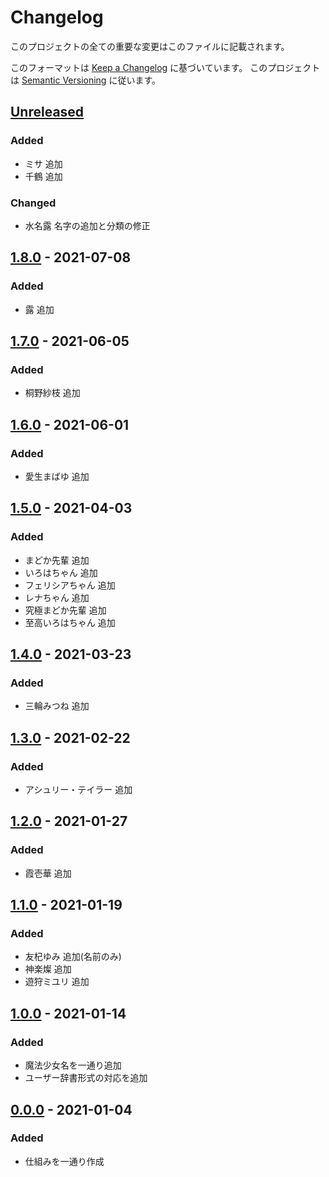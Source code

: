 # Changelog
このプロジェクトの全ての重要な変更はこのファイルに記載されます。

このフォーマットは [Keep a Changelog](https://keepachangelog.com/ja/1.0.0/) に基づいています。
このプロジェクトは [Semantic Versioning](https://semver.org/spec/v2.0.0.html) に従います。

## [Unreleased]
### Added
- ミサ 追加
- 千鶴 追加

### Changed
- 水名露 名字の追加と分類の修正

## [1.8.0] - 2021-07-08
### Added
- 露 追加

## [1.7.0] - 2021-06-05
### Added
- 桐野紗枝 追加

## [1.6.0] - 2021-06-01
### Added
- 愛生まばゆ 追加

## [1.5.0] - 2021-04-03
### Added
- まどか先輩 追加
- いろはちゃん 追加
- フェリシアちゃん 追加
- レナちゃん 追加
- 究極まどか先輩 追加
- 至高いろはちゃん 追加

## [1.4.0] - 2021-03-23
### Added
- 三輪みつね 追加

## [1.3.0] - 2021-02-22
### Added
- アシュリー・テイラー 追加

## [1.2.0] - 2021-01-27
### Added
- 霞壱華 追加

## [1.1.0] - 2021-01-19
### Added
- 友杞ゆみ 追加(名前のみ)
- 神楽燦 追加
- 遊狩ミユリ 追加

## [1.0.0] - 2021-01-14
### Added
- 魔法少女名を一通り追加
- ユーザー辞書形式の対応を追加

## [0.0.0] - 2021-01-04
### Added
- 仕組みを一通り作成

[Unreleased]: https://github.com/matunnkazumi/magica_ime_dict/compare/v1.8.0...HEAD
[1.8.0]: https://github.com/matunnkazumi/magica_ime_dict/compare/v1.7.0...v1.8.0
[1.7.0]: https://github.com/matunnkazumi/magica_ime_dict/compare/v1.6.0...v1.7.0
[1.6.0]: https://github.com/matunnkazumi/magica_ime_dict/compare/v1.5.0...v1.6.0
[1.5.0]: https://github.com/matunnkazumi/magica_ime_dict/compare/v1.4.0...v1.5.0
[1.4.0]: https://github.com/matunnkazumi/magica_ime_dict/compare/v1.3.0...v1.4.0
[1.3.0]: https://github.com/matunnkazumi/magica_ime_dict/compare/v1.2.0...v1.3.0
[1.2.0]: https://github.com/matunnkazumi/magica_ime_dict/compare/v1.1.0...v1.2.0
[1.1.0]: https://github.com/matunnkazumi/magica_ime_dict/compare/v1.0.0...v1.1.0
[1.0.0]: https://github.com/matunnkazumi/magica_ime_dict/compare/v0.0.0...v1.0.0
[0.0.0]: https://github.com/matunnkazumi/magica_ime_dict/releases/tag/v0.0.0
